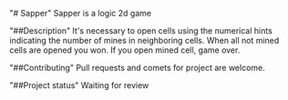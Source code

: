 "# Sapper" 
Sapper is a logic 2d game

"##Description"
It's necessary to open cells using the numerical hints indicating the number of mines in neighboring cells.
When all not mined cells are opened you won. If you open mined cell, game over.

"##Contributing"
Pull requests and comets for project are welcome.

"##Project status"
Waiting for review

